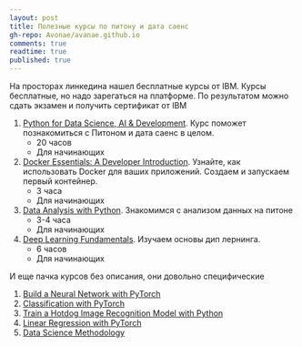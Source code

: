 ```yaml
---
layout: post
title: Полезные курсы по питону и дата саенс
gh-repo: Avonae/avanae.github.io
comments: true
readtime: true
published: true
---
```


На просторах линкедина нашел бесплатные курсы от IBM. Курсы бесплатные, но надо зарегаться на платформе. По результатом можно сдать экзамен и получить сертификат от IBM

1. [Python for Data Science, AI & Development](https://cognitiveclass.ai/courses/python-for-data-science). Курс поможет познакомиться с Питоном и дата саенс в целом.
    - 20 часов
    - Для начинающих
2. [Docker Essentials: A Developer Introduction](https://cognitiveclass.ai/courses/docker-essentials). Узнайте, как использовать Docker для ваших приложений. Создаем и запускаем первый контейнер.
    - 3 часа
    - Для начинающих
3. [Data Analysis with Python](https://cognitiveclass.ai/courses/course-v1:CognitiveClass+DA0101EN+v2). Знакомимся с анализом данных на питоне
    - 3-4 часа
    - Для начинающих
4. [Deep Learning Fundamentals](https://cognitiveclass.ai/courses/introduction-deep-learning). Изучаем основы дип лернинга.
    - 6 часов
    - Для начинающих

И еще пачка курсов без описания, они довольно специфические

1. [Build a Neural Network with PyTorch](https://cognitiveclass.ai/courses/course-v1:IBMSkillsNetwork+AI0114EN+v1)
2. [Classification with PyTorch](https://cognitiveclass.ai/courses/course-v1:IBMSkillsNetwork+AI0112EN+v1)
3. [Train a Hotdog Image Recognition Model with Python](https://cognitiveclass.ai/courses/course-v1:IBM+GPXX0WTIEN+v1)
4. [Linear Regression with PyTorch](https://cognitiveclass.ai/courses/course-v1:IBMSkillsNetwork+AI0116EN+v1)
5. [Data Science Methodology](https://cognitiveclass.ai/courses/data-science-methodology-2)